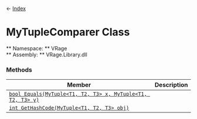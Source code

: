 ← [Index](index.md)
# MyTupleComparer Class
** Namespace: ** VRage  
** Assembly: ** VRage.Library.dll  
### Methods
|Member|Description|
|---|---|
|[`bool Equals(MyTuple<T1, T2, T3> x, MyTuple<T1, T2, T3> y)`](VRage.Equals.md)||
|[`int GetHashCode(MyTuple<T1, T2, T3> obj)`](VRage.GetHashCode.md)||
